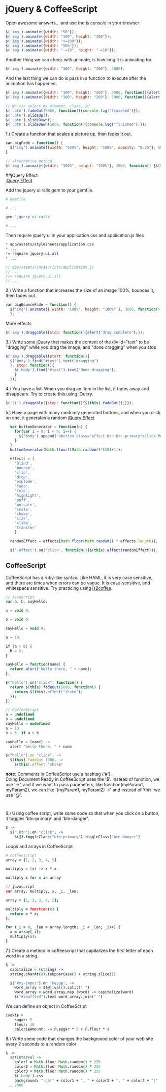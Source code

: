 # jQuery & CoffeeScript  
Open awesome answers... and use the js console in your browser
```javascript
$('img').animate({width: "50"});
$('img').animate({width: "100", height: "200"});
$('img').animate({width: "+=100"});
$('img').animate({width: "50%"});
$('img').animate({width: "-=10", height: "-=10"});
```  
Another thing we can check with animate, is how long it is animating for.  
```javascript
$('img').animate({width: "100", height: "200"}, 5000);
```  
And the last thing we can do is pass in a function to execute after the animation has happened.  
```javascript
$('img').animate({width: "100", height: "200"}, 5000, function(){alert("animation complete")});
$('img').animate({width: "100", height: "200"}, 5000, function(){alert("animation complete")});

// We can select by element, class, id
$('.btn').fadeOut(5000, function(){console.log("finished")});
$('.btn').slideUp();
$('.btn').slideDown();
$('.btn').slideDown(5000, function(){console.log("finished");});
```  
1.) Create a function that scales a picture up, then fades it out.  
```javascript
var bigFade = function() {
  $('img').animate({width: "500%", height: "500%", opacity: "0.25"}, 5000, function(){ $(this).fadeOut(2000);});
}

// alternative method
$('img').animate({width: "100%", height: "100%"}, 1000, function() {$(this.fadeOUt() });
```  
##jQuery Effect  
[jQuery Effect](http://jqueryui.com/effect/)  
  
Add the jquery ui rails gem to your gemfile.  
```ruby
# Gemfile

# ...

gem 'jquery-ui-rails'

# ...
```  
Then require jquery ui in your application.css and application.js files  
```css
* app/assets/stylesheets/application.css
* ...
*= require jquery.ui.all
* ...
```  
```javascript
// app/assets/javascripts/application.js
// ...
//= require jquery.ui.all
// ...
```  
2.) Write a function that increases the size of an image 100%, bounces it, then fades out.  
```javascript
var bigBounceFade = function() {
  $('img').animate({ width: "100%", height: "100%" }, 3000, function() { $(this).effect("bounce", 5000, function(){$(this).fadeOut(2000);});});
  };
```  
More effects  
```javascript
$('img').draggable({stop: function(){alert("drag complete");});
```  
3.) Write some jQuery that makes the content of the div id="text" to be "dragging" while you drag the image, and "done dragging" when you stop.   
```javascript
$('img').draggable({start: function(){
  $('body').find("#text").text("dragging")
  }, stop: function(){
    $('body').find("#text").text("done dragging");
    }
  });
```  
4.) You have a list. When you drag an item in the list, it fades away and disappears. Try to create this using jQuery.  
```javascript
$('li').draggable({stop: function(){$(this).fadeOut();}});
```  
5.) Have a page with many randomly generated buttons, and when you click on one, it generates a random [jQuery Effect](http://jqueryui.com/effect/)    
```javascript  
  var buttonGenerator = function(n) {
    for(var i = 0; i < n; i++) {
      $('body').append('<button class="effect btn btn-primary">Click Me</button>');
    }
  }
  buttonGenerator(Math.floor((Math.random()*100)+1));

  effects = [
    'blind',
    'bounce',
    'clip',
    'drop',
    'explode',
    'fade',
    'fold',
    'highlight',
    'puff',
    'pulsate',
    'scale',
    'shake',
    'size',
    'slide',
    'transfer'
    ]

  randomEffect = effects[Math.floor(Math.random() * effects.length)];

  $('.effect').on('click', function(){$(this).effect(randomEffect)});
```  
## CoffeeScript  

CoffeeScript has a ruby-like syntax. Like HAML, it is very case sensitive, and there are times when errors can be vague. It is case-sensitive, and whitespace sensitive. Try practicing using [js2coffee](http://js2coffee.org/).      
  
```javascript
// JavaScript
var a, b, sayHello;

a = void 0;

b = void 0;

sayHello = void 0;

a = 10;

if (a > b) {
  b = 5;
}

sayHello = function(name) {
  return alert("hello there, " + name);
};

$("hello").on("click", function() {
  return $(this).fadeOut(1000, function() {
    return $(this).effect("shake");
  });
});

// CoffeeScript
a = undefined
b = undefined
sayHello = undefined
a = 10
b = 5  if a > b

sayHello = (name) ->
  alert "hello there, " + name

$("hello").on "click", ->
  $(this).fadeOut 1000, ->
    $(this).effect "shake"

```  
***note***: Comments in CoffeeScript use a hashtag ('#').  
Doing Document Ready in CoffeeScript uses the '$'.  Instead of function, we use '->', and if we want to pass parameters, like function(myParam1, myParam2), we can like '(myParam1, myParam2) ->' and instead of 'this' we use '@'.
```javascript



```  
6.) Using coffee script, write some code so that when you click on a button, it toggles 'btn-primary' and 'btn-danger'.  
```coffeescript
$ ->
  $(".btn").on "click", ->
    $(@).toggleClass("btn-primary").toggleClass("btn-danger")

```  
Loops and arrays in CoffeeScript  
```coffeescript
# coffeescript
array = [1, 2, 3, 4, 5]

multiply = (x) -> x * x

multiply x for x in array

// javascript
var array, multiply, x, _i, _len;

array = [1, 2, 3, 4, 5];

multiply = function(x) {
  return x * x;
};

for (_i = 0, _len = array.length; _i < _len; _i++) {
  x = array[_i];
  multiply(x);
}
```  
7.) Create a method in coffeescript that capitalizes the first letter of each word in a string.  
```coffeescript
$ ->
  capitalize = (string) ->
  string.charAt(0).toUpperCase() + string.slice(1)

  $("#my-input").on "keyup", ->
    word_array = $(@).val().split(" ")
    word_array = word_array.map (word) -> capitalize(word)
    $("#shuffled").text word_array.join(" ")
```  
We can define an object in CoffeeScript  
```coffeescript
cookie = 
    sugar: 5
    flour: 10
    calorieAmount: -> @.sugar * 5 + @.flour * 4
```  
8.) Write some code that changes the background color of your web site every 2 seconds to a random color
```coffeescript
$ ->
  setInterval ->
    color1 = Math.floor Math.random() * 255
    color2 = Math.floor Math.random() * 255
    color3 = Math.floor Math.random() * 255
    $('body').css
    background: "rgb(" + color1 + ", " + color2 + ", " + color3 + ")"
  , 2000
```